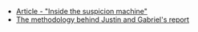 - [Article - "Inside the suspicion machine"](https://www.wired.com/story/welfare-state-algorithms/)
- [The methodology behind Justin and Gabriel's report](https://pulitzercenter.org/stories/suspicion-machines-methodology)